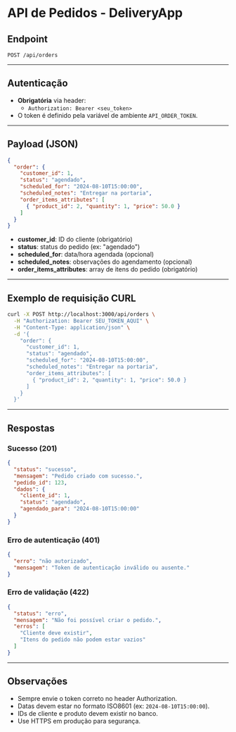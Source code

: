 # API de Pedidos - DeliveryApp

## Endpoint

`POST /api/orders`

---

## Autenticação

- **Obrigatória** via header:
  - `Authorization: Bearer <seu_token>`
- O token é definido pela variável de ambiente `API_ORDER_TOKEN`.

---

## Payload (JSON)

```json
{
  "order": {
    "customer_id": 1,
    "status": "agendado",
    "scheduled_for": "2024-08-10T15:00:00",
    "scheduled_notes": "Entregar na portaria",
    "order_items_attributes": [
      { "product_id": 2, "quantity": 1, "price": 50.0 }
    ]
  }
}
```

- **customer_id**: ID do cliente (obrigatório)
- **status**: status do pedido (ex: "agendado")
- **scheduled_for**: data/hora agendada (opcional)
- **scheduled_notes**: observações do agendamento (opcional)
- **order_items_attributes**: array de itens do pedido (obrigatório)

---

## Exemplo de requisição CURL

```bash
curl -X POST http://localhost:3000/api/orders \
  -H "Authorization: Bearer SEU_TOKEN_AQUI" \
  -H "Content-Type: application/json" \
  -d '{
    "order": {
      "customer_id": 1,
      "status": "agendado",
      "scheduled_for": "2024-08-10T15:00:00",
      "scheduled_notes": "Entregar na portaria",
      "order_items_attributes": [
        { "product_id": 2, "quantity": 1, "price": 50.0 }
      ]
    }
  }'
```

---

## Respostas

### Sucesso (201)
```json
{
  "status": "sucesso",
  "mensagem": "Pedido criado com sucesso.",
  "pedido_id": 123,
  "dados": {
    "cliente_id": 1,
    "status": "agendado",
    "agendado_para": "2024-08-10T15:00:00"
  }
}
```

### Erro de autenticação (401)
```json
{
  "erro": "não autorizado",
  "mensagem": "Token de autenticação inválido ou ausente."
}
```

### Erro de validação (422)
```json
{
  "status": "erro",
  "mensagem": "Não foi possível criar o pedido.",
  "erros": [
    "Cliente deve existir",
    "Itens do pedido não podem estar vazios"
  ]
}
```

---

## Observações
- Sempre envie o token correto no header Authorization.
- Datas devem estar no formato ISO8601 (ex: `2024-08-10T15:00:00`).
- IDs de cliente e produto devem existir no banco.
- Use HTTPS em produção para segurança. 